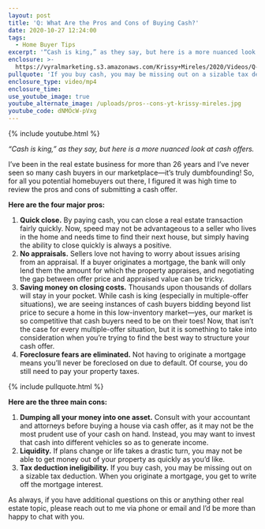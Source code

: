 ```yaml
---
layout: post
title: 'Q: What Are the Pros and Cons of Buying Cash?'
date: 2020-10-27 12:24:00
tags:
  - Home Buyer Tips
excerpt: '“Cash is king,” as they say, but here is a more nuanced look at cash offers.'
enclosure: >-
  https://vyralmarketing.s3.amazonaws.com/Krissy+Mireles/2020/Videos/Q-+What+Are+the+Pros+and+Cons+of+Buying+Cash_.mp4
pullquote: 'If you buy cash, you may be missing out on a sizable tax deduction.'
enclosure_type: video/mp4
enclosure_time:
use_youtube_image: true
youtube_alternate_image: /uploads/pros--cons-yt-krissy-mireles.jpg
youtube_code: dNMOcW-pVxg
---
```


{% include youtube.html %}

*“Cash is king,” as they say, but here is a more nuanced look at cash offers.*

I’ve been in the real estate business for more than 26 years and I’ve never seen so many cash buyers in our marketplace—it’s truly dumbfounding\! So, for all you potential homebuyers out there, I figured it was high time to review the pros and cons of submitting a cash offer.&nbsp;

**Here are the four major pros:&nbsp;**

1. **Quick close.** By paying cash, you can close a real estate transaction fairly quickly. Now, speed may not be advantageous to a seller who lives in the home and needs time to find their next house, but simply having the ability to close quickly is always a positive.&nbsp;
2. **No appraisals.** Sellers love not having to worry about issues arising from an appraisal. If a buyer originates a mortgage, the bank will only lend them the amount for which the property appraises, and negotiating the gap between offer price and appraised value can be tricky.
3. **Saving money on closing costs.** Thousands upon thousands of dollars will stay in your pocket. While cash is king (especially in multiple-offer situations), we are seeing instances of cash buyers bidding beyond list price to secure a home in this low-inventory market—yes, our market is so competitive that cash buyers need to be on their toes\! Now, that isn’t the case for every multiple-offer situation, but it is something to take into consideration when you’re trying to find the best way to structure your cash offer.&nbsp;
4. **Foreclosure fears are eliminated.** Not having to originate a mortgage means you’ll never be foreclosed on due to default. Of course, you do still need to pay your property taxes.&nbsp;

{% include pullquote.html %}

**Here are the three main cons:&nbsp;**

1. **Dumping all your money into one asset.** Consult with your accountant and attorneys before buying a house via cash offer, as it may not be the most prudent use of your cash on hand. Instead, you may want to invest that cash into different vehicles so as to generate income.&nbsp;
2. **Liquidity.** If plans change or life takes a drastic turn, you may not be able to get money out of your property as quickly as you’d like.&nbsp;
3. **Tax deduction ineligibility.** If you buy cash, you may be missing out on a sizable tax deduction. When you originate a mortgage, you get to write off the mortgage interest.&nbsp;

As always, if you have additional questions on this or anything other real estate topic, please reach out to me via phone or email and I’d be more than happy to chat with you.